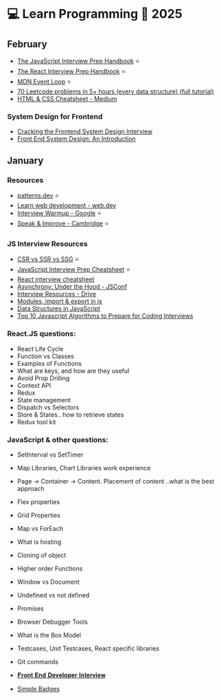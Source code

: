 # 💻 Learn Programming 📆 2025


## February

- [The JavaScript Interview Prep Handbook](https://www.freecodecamp.org/news/js-interview-prep-handbook/) ⭐
- [The React Interview Prep Handbook](https://www.freecodecamp.org/news/react-interview-prep-handbook/) ⭐
- [MDN Event Loop](https://developer.mozilla.org/en-US/docs/Web/JavaScript/Event_loop) ⭐
- [70 Leetcode problems in 5+ hours (every data structure) (full tutorial)](https://www.youtube.com/watch?v=lvO88XxNAzs&ab_channel=stoneycodes)
- [HTML & CSS Cheatsheet - Medium](https://hanwenzhang123.medium.com/html-css-cheatsheet-q-a-concepts-you-need-to-know-to-pass-tech-interview-88e0960ae167)

### System Design for Frontend
- [Cracking the Frontend System Design Interview](https://medhat.dev/blog/cracking-frontend-system-design-interview/)
- [Front End System Design: An Introduction](https://www.greatfrontend.com/front-end-system-design-playbook/introduction)

## January

### Resources
- [patterns.dev](https://www.patterns.dev/) ⭐
- [Learn web development - web.dev](https://web.dev/learn/)
- [Interview Warmup - Google](https://grow.google/certificates/interview-warmup/) ⭐
- [Speak & Improve - Cambridge](https://speakandimprove.com/) ⭐

### JS Interview Resources
- [CSR vs SSR vs SSG](https://dev.to/pahanperera/visual-explanation-and-comparison-of-csr-ssr-ssg-and-isr-34ea) ⭐
- [JavaScript Interview Prep Cheatsheet](https://www.freecodecamp.org/news/javascript-interview-prep-cheatsheet) ⭐
- [React interview cheatsheet](https://www.aaspinwall.com/react-cheatsheet)
- [Asynchrony: Under the Hood - JSConf](https://www.youtube.com/watch?v=SrNQS8J67zc&ab_channel=JSConf)
- [Interview Resources - Drive](https://drive.google.com/drive/folders/1Tyg6araAH1YXTzPydiMsP6Xtxl2mQ2QD?usp=sharing)
- [Modules, import & export in js](https://www.freecodecamp.org/news/javascript-modules-explained-with-examples/)
- [Data Structures in JavaScript](https://www.freecodecamp.org/news/data-structures-in-javascript-with-examples/)
- [Top 10 Javascript Algorithms to Prepare for Coding Interviews](https://www.youtube.com/watch?v=ufBbWIyKY2E&ab_channel=freeCodeCamp.org)

### React.JS questions:

- React Life Cycle
- Function vs Classes
- Examples of Functions
- What are keys, and how are they useful
- Avoid Prop Drilling
- Context API
- Redux
- State management
- Dispatch vs Selectors
- Store & States.. how to retrieve states
- Redux tool kit

### JavaScript & other questions:
- SetInterval vs SetTimer
- Map Libraries, Chart Libraries work experience
- Page -> Container -> Content. Placement of content ..what is the best approach
- Flex properties
- Grid Properties
- Map vs ForEach
- What is hosting
- Cloning of object
- Higher order Functions
- Window vs Document
- Undefined vs not defined
- Promises
- Browser Debugger Tools
- What is the Box Model
- Testcases, Unit Testcases, React specific libraries
- Git commands
- [𝐅𝐫𝐨𝐧𝐭 𝐄𝐧𝐝 𝐃𝐞𝐯𝐞𝐥𝐨𝐩𝐞𝐫 𝐈𝐧𝐭𝐞𝐫𝐯𝐢𝐞𝐰](https://www.youtube.com/watch?v=uK70jF0Csyo&ab_channel=ReactJSDeveloperInterviewSeries)

- [Simple Badges](https://badges.pages.dev/)

